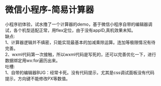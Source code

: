 # 微信小程序-简易计算器

小程序初体验，试水撸了一个计算器的demo，基于微信小程序自带的编辑器调试，各个机型适配正常，用flex定位，由于没有appID,真机效果未知。<br>
缺点:<br>
1、计算器逻辑并不缜密，只能实现最基本的加减乘除运算。连加等极限情况有待完善。<br>
2、wxml代码第一次接触，所以wxml代码是写死的，还可以完善优化一下，进行数据绑定用wx:for遍历出来。<br>
吐槽:<br>
1、自带的编辑器BUG：经常卡死。没有代码提示，尤其是css调试面板没有代码提示，方向键不能修改PX等数值。